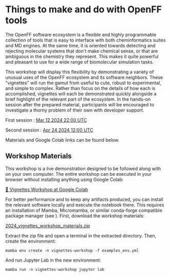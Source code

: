 # Things to make and do with OpenFF tools

The OpenFF software ecosystem is a flexible and highly programmable collection of tools that is easy to interface with both cheminformatics suites and MD engines. At the same time, it is oriented towards detecting and rejecting molecular systems that don't make chemical sense, or that are ambiguous in the chemistry they represent. This makes it quite powerful and pleasant to use for a wide range of biomolecular simulation tasks.

This workshop will display this flexibility by demonstrating a variety of unusual uses of the OpenFF ecosystem and its software neighbors. These "vignettes" will run the gamut from useful to cute, robust to experimental, and simple to complex. Rather than focus on the details of how each is accomplished, vignettes will each be demonstrated quickly alongside a brief highlight of the relevant part of the ecosystem. In the hands-on session after the prepared material, participants will be encouraged to investigate a thorny problem of their own with developer support.

First session
: [Mar 12 2024 22:00 UTC](https://time.is/0900_13_Mar_2024_in_Canberra/Tokyo/Auckland,_New_Zealand/Los_Angeles/Chicago/Phoenix/New_York/UTC?OpenFF_Vignettes_Workshop)

Second session
: [Apr 24 2024 12:00 UTC](https://time.is/2200_24_Apr_2024_in_Canberra/Beijing/Berlin/Los_Angeles/Chicago/Phoenix/New_York/London/UTC?Vignettes_OpenFF_Workshop)

Materials and Google Colab links can be found below.

## Workshop Materials

This workshop is a live demonstration designed to be followed along with on your own computer. The entire workshop can be executed in your browser without installing anything using Google Colab:

[🤝 Vignettes Workshop at Google Colab](https://colab.research.google.com/github/openforcefield/openff-docs/blob/main/source/workshops/2024/vignettes/colab-vignettes.ipynb)

For better performance and to keep any artifacts produced, you can install the relevant software locally and execute the notebook there. This requires an installation of Mamba, Micromamba, or similar conda-forge compatible package manager (see [](/install.md)). First, download the workshop materials:

[2024_vignettes_workshop_materials.zip](path:vignettes/2024_vignettes_workshop_materials.zip)

Extract the zip file and open a terminal in the extracted directory. Then, create the environment:

```shell
mamba env create -n vignettes-workshop -f examples_env.yml
```

And run Jupyter Lab in the new environment:

```shell
mamba run -n vignettes-workshop jupyter lab
```
